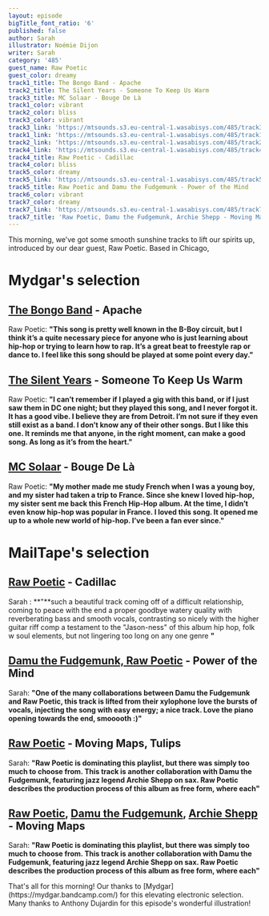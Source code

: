 ```yaml
---
layout: episode
bigTitle_font_ratio: '6'
published: false
author: Sarah
illustrator: Noémie Dijon
writer: Sarah
category: '485'
guest_name: Raw Poetic
guest_color: dreamy
track1_title: The Bongo Band - Apache
track2_title: The Silent Years - Someone To Keep Us Warm
track3_title: MC Solaar - Bouge De Là
track1_color: vibrant
track2_color: bliss
track3_color: vibrant
track3_link: 'https://mtsounds.s3.eu-central-1.wasabisys.com/485/track3.mp3'
track1_link: 'https://mtsounds.s3.eu-central-1.wasabisys.com/485/track1.mp3'
track2_link: 'https://mtsounds.s3.eu-central-1.wasabisys.com/485/track2.mp3'
track4_link: 'https://mtsounds.s3.eu-central-1.wasabisys.com/485/track4.mp3'
track4_title: Raw Poetic - Cadillac
track4_color: bliss
track5_color: dreamy
track5_link: 'https://mtsounds.s3.eu-central-1.wasabisys.com/485/track5.mp3'
track5_title: Raw Poetic and Damu the Fudgemunk - Power of the Mind
track6_color: vibrant
track7_color: dreamy
track7_link: 'https://mtsounds.s3.eu-central-1.wasabisys.com/485/track7.mp3'
track7_title: 'Raw Poetic, Damu the Fudgemunk, Archie Shepp - Moving Maps'
---
```

<p id="introduction">This morning, we've got some smooth sunshine tracks to lift our spirits up, introduced by our dear guest, Raw Poetic. Based in Chicago, 
</p>

# Mydgar's selection

## [The Bongo Band](https://www.mrbongo.com/collections/incredible-bongo-band) - Apache
Raw Poetic: **"**This song is pretty well known in the B-Boy circuit, but I think it’s a quite necessary piece for anyone who is just learning about hip-hop or trying to learn how to rap. It’s a great beat to freestyle rap or dance to.  I feel like this song should be played at some point every day.**"**

## [The Silent Years](https://www.facebook.com/The-Silent-Years-28187101026/) - Someone To Keep Us Warm
Raw Poetic: **"**I can’t remember if I played a gig with this band, or if I just saw them in DC one night; but they played this song, and I never forgot it. It has a good vibe. I believe they are from Detroit. I’m not sure if they even still exist as a band. I don’t know any of their other songs. But I like this one. It reminds me that anyone, in the right moment, can make a good song. As long as it’s from the heart.**"**

## [MC Solaar](https://www.discogs.com/artist/16412-MC-Solaar) - Bouge De Là
Raw Poetic: **"**My mother made me study French when I was a young boy, and my sister had taken a trip to France. Since she knew I loved hip-hop, my sister sent me back this French Hip-Hop album. At the time, I didn’t even know hip-hop was popular in France. I loved this song. It opened me up to a whole new world of hip-hop. I’ve been a fan ever since.**"**

# MailTape's selection

## [Raw Poetic](https://mydgar.bandcamp.com/) - Cadillac
Sarah : **"**such a beautiful track 
coming off of a difficult relationship, coming to peace with the end
a proper goodbye
watery quality with reverberating bass and smooth vocals, contrasting so nicely with the higher guitar riff comp
a testament to the "Jason-ness" of this album 
	hip hop, folk w soul elements, but not lingering too long on any one genre
**"**  

## [Damu the Fudgemunk, Raw Poetic](https://nikkinair.bandcamp.com/) - Power of the Mind
Sarah: **"**One of the many collaborations between Damu the Fudgemunk and Raw Poetic, this track is lifted from their 
xylophone
love the bursts of vocals, injecting the song with easy energy; a nice track. Love the piano opening towards the end, smooooth :)**"**

## [Raw Poetic](https://www.facebook.com/wearemozaik/) - Moving Maps, Tulips
Sarah: **"**Raw Poetic is dominating this playlist, but there was simply too much to choose from. This track is another collaboration with Damu the Fudgemunk, featuring jazz legend Archie Shepp on sax. Raw Poetic describes the production process of this album as free form, where each**"**

## [Raw Poetic](https://www.softcell.co.uk/), [Damu the Fudgemunk](https://www.discogs.com/artist/114532-Hell), [Archie Shepp](https://www.discogs.com/artist/114532-Hell) - Moving Maps
Sarah: **"**Raw Poetic is dominating this playlist, but there was simply too much to choose from. This track is another collaboration with Damu the Fudgemunk, featuring jazz legend Archie Shepp on sax. Raw Poetic describes the production process of this album as free form, where each**"**

<p id="outroduction">That's all for this morning! Our thanks to [Mydgar](https://mydgar.bandcamp.com/) for this elevating electronic selection. Many thanks to Anthony Dujardin for this episode's wonderful illustration!</p>
